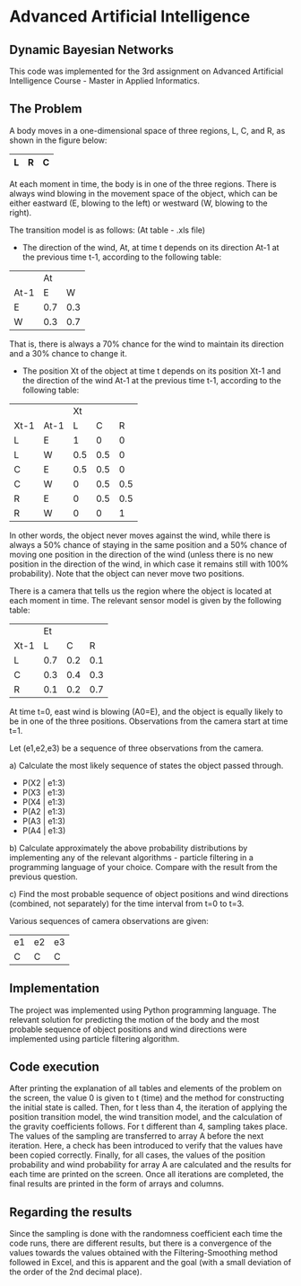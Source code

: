# Advanced Artificial Intelligence
## Dynamic Bayesian Networks
This code was implemented for the 3rd assignment on Advanced Artificial Intelligence Course - Master in Applied Informatics.

## The Problem

A body moves in a one-dimensional space of three regions, L, C, and R, as shown in the figure below:


| L | R | C |
|:-:|:-:|:-:|


At each moment in time, the body is in one of the three regions. There is always wind blowing in the movement space of the object, which can be either eastward (E, blowing to the left) or westward (W, blowing to the right).

The transition model is as follows: (At table - .xls file)

-  The direction of the wind, At, at time t depends on its direction At-1 at the previous time t-1, according to the following table:


<table class="tg">
<tbody>
  <tr>
    <td class="tg-t6k2"></td>
    <td class="tg-lhti" colspan="2">At</td>
  </tr>
  <tr>
    <td class="tg-vrnj">At-1</td>
    <td class="tg-nrix">E</td>
    <td class="tg-nrix">W</td>
  </tr>
  <tr>
    <td class="tg-9wq8">E</td>
    <td class="tg-nrix">0.7</td>
    <td class="tg-nrix">0.3</td>
  </tr>
  <tr>
    <td class="tg-9wq8">W</td>
    <td class="tg-nrix">0.3</td>
    <td class="tg-nrix">0.7</td>
  </tr>
</tbody>
</table>

That is, there is always a 70% chance for the wind to maintain its direction and a 30% chance to change it.

-  The position Xt of the object at time t depends on its position Xt-1 and the direction of the wind At-1 at the previous time t-1, according to the following table:

<table class="tg">
<tbody>
  <tr>
    <td class="tg-t6k2"></td>
    <td class="tg-uzvj"></td>
    <td class="tg-vrnj" colspan="3">Xt</td>
  </tr>
  <tr>
    <td class="tg-vrnj">Xt-1</td>
    <td class="tg-vrnj">At-1</td>
    <td class="tg-9wq8">L</td>
    <td class="tg-9wq8">C</td>
    <td class="tg-9wq8">R</td>
  </tr>
  <tr>
    <td class="tg-9wq8">L</td>
    <td class="tg-9wq8">E</td>
    <td class="tg-9wq8">1</td>
    <td class="tg-9wq8">0</td>
    <td class="tg-9wq8">0</td>
  </tr>
  <tr>
    <td class="tg-9wq8">L</td>
    <td class="tg-9wq8">W</td>
    <td class="tg-9wq8">0.5</td>
    <td class="tg-9wq8">0.5</td>
    <td class="tg-9wq8">0</td>
  </tr>
  <tr>
    <td class="tg-9wq8">C</td>
    <td class="tg-9wq8">E</td>
    <td class="tg-9wq8">0.5</td>
    <td class="tg-9wq8">0.5</td>
    <td class="tg-9wq8">0</td>
  </tr>
  <tr>
    <td class="tg-9wq8">C</td>
    <td class="tg-9wq8">W</td>
    <td class="tg-9wq8">0</td>
    <td class="tg-9wq8">0.5</td>
    <td class="tg-9wq8">0.5</td>
  </tr>
  <tr>
    <td class="tg-9wq8">R</td>
    <td class="tg-9wq8">E</td>
    <td class="tg-9wq8">0</td>
    <td class="tg-9wq8">0.5</td>
    <td class="tg-9wq8">0.5</td>
  </tr>
  <tr>
    <td class="tg-9wq8">R</td>
    <td class="tg-9wq8">W</td>
    <td class="tg-9wq8">0</td>
    <td class="tg-9wq8">0</td>
    <td class="tg-9wq8">1</td>
  </tr>
</tbody>
</table>


In other words, the object never moves against the wind, while there is always a 50% chance of staying in the same position and a 50% chance of moving one position in the direction of the wind (unless there is no new position in the direction of the wind, in which case it remains still with 100% probability). Note that the object can never move two positions.

There is a camera that tells us the region where the object is located at each moment in time. The relevant sensor model is given by the following table:
<table class="tg">
<tbody>
  <tr>
    <td class="tg-t6k2"></td>
    <td class="tg-lhti" colspan="3">Et</td>
  </tr>
  <tr>
    <td class="tg-wa9f">Xt-1</td>
    <td class="tg-cly1">L</td>
    <td class="tg-cly1">C</td>
    <td class="tg-cly1">R</td>
  </tr>
  <tr>
    <td class="tg-lboi">L</td>
    <td class="tg-cly1">0.7</td>
    <td class="tg-cly1">0.2</td>
    <td class="tg-cly1">0.1</td>
  </tr>
  <tr>
    <td class="tg-lboi">C</td>
    <td class="tg-cly1">0.3</td>
    <td class="tg-cly1">0.4</td>
    <td class="tg-cly1">0.3</td>
  </tr>
  <tr>
    <td class="tg-cly1">R</td>
    <td class="tg-cly1">0.1</td>
    <td class="tg-cly1">0.2</td>
    <td class="tg-cly1">0.7</td>
  </tr>
</tbody>
</table>

At time t=0, east wind is blowing (A0=E), and the object is equally likely to be in one of the three positions. Observations from the camera start at time t=1.

Let (e1,e2,e3) be a sequence of three observations from the camera.

a) Calculate the most likely sequence of states the object passed through.

-   P(X2 | e1:3)
-   P(X3 | e1:3)
-   P(X4 | e1:3)
-   P(A2 | e1:3)
-   P(A3 | e1:3)
-   P(A4 | e1:3)

b) Calculate approximately the above probability distributions by implementing any of the relevant algorithms - particle filtering in a programming language of your choice. Compare with the result from the previous question.

c) Find the most probable sequence of object positions and wind directions (combined, not separately) for the time interval from t=0 to t=3.

Various sequences of camera observations are given:

<table class="tg">
<tbody>
  <tr>
    <td class="tg-c3ow">e1</td>
    <td class="tg-c3ow">e2</td>
    <td class="tg-c3ow">e3</td>
  </tr>
  <tr>
    <td class="tg-c3ow">C</td>
    <td class="tg-c3ow">C</td>
    <td class="tg-c3ow">C</td>
  </tr>
</tbody>
</table>

## Implementation

The project was implemented using Python programming language. The relevant solution for predicting the motion of the body and the most probable sequence of object positions and wind directions were implemented using particle filtering algorithm.


## Code execution

After printing the explanation of all tables and elements of the problem on the screen, the value 0 is given to t (time) and the method for constructing the initial state is called. Then, for t less than 4, the iteration of applying the position transition model, the wind transition model, and the calculation of the gravity coefficients follows. For t different than 4, sampling takes place. The values of the sampling are transferred to array A before the next iteration. Here, a check has been introduced to verify that the values have been copied correctly. Finally, for all cases, the values of the position probability and wind probability for array A are calculated and the results for each time are printed on the screen. Once all iterations are completed, the final results are printed in the form of arrays and columns.

## Regarding the results

Since the sampling is done with the randomness coefficient each time the code runs, there are different results, but there is a convergence of the values towards the values obtained with the Filtering-Smoothing method followed in Excel, and this is apparent and the goal (with a small deviation of the order of the 2nd decimal place).
